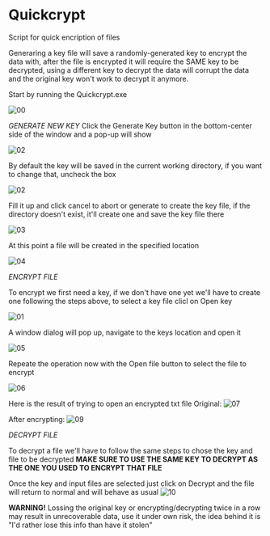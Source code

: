 # Quickcrypt
Script for quick encription of files

Generaring a key file will save a randomly-generated key to encrypt the data with, after the file is encrypted it will require the SAME key to be decrypted, using a different key to decrypt the data will corrupt the data and the original key won't work to decrypt it anymore. 

Start by running the Quickcrypt.exe 

![00](https://user-images.githubusercontent.com/23648113/120394900-f85d5700-c2e8-11eb-9ea5-6d6cfe6b9b0d.PNG)

*GENERATE NEW KEY*
Click the Generate Key button in the bottom-center side of the window and a pop-up will show 

![02](https://user-images.githubusercontent.com/23648113/120395204-77528f80-c2e9-11eb-8573-3d657b97d765.PNG)

By default the key will be saved in the current working directory, if you want to change that, uncheck the box

![02](https://user-images.githubusercontent.com/23648113/120394902-f8f5ed80-c2e8-11eb-995a-4dd82828e28e.jpg)

Fill it up and click cancel to abort or generate to create the key file, if the directory doesn't exist, it'll create one and save the key file there

![03](https://user-images.githubusercontent.com/23648113/120394903-f8f5ed80-c2e8-11eb-895f-1287f17a5efa.PNG)
 
 At this point a file will be created in the specified location
 
![04](https://user-images.githubusercontent.com/23648113/120394889-f6939380-c2e8-11eb-8e3e-99eda9ca1937.PNG)


*ENCRYPT FILE*

To encrypt we first need a key, if we don't have one yet we'll have to create one following the steps above, to select a key file clicl on Open key

![01](https://user-images.githubusercontent.com/23648113/120394901-f85d5700-c2e8-11eb-845f-0ecbc080fdf1.jpg)

A window dialog will pop up, navigate to the keys location and open it

![05](https://user-images.githubusercontent.com/23648113/120394891-f6939380-c2e8-11eb-9a86-53d066f7dd45.PNG)


Repeate the operation now with the Open file button to select the file to encrypt

![06](https://user-images.githubusercontent.com/23648113/120394892-f72c2a00-c2e8-11eb-8246-e987d96853b2.PNG)

Here is the result of trying to open an encrypted txt file
Original:
![07](https://user-images.githubusercontent.com/23648113/120394893-f72c2a00-c2e8-11eb-90f9-417a3b42f936.PNG)

After encrypting:
![09](https://user-images.githubusercontent.com/23648113/120394896-f7c4c080-c2e8-11eb-861e-770f298f41ab.PNG)

*DECRYPT FILE*

To decrypt a file we'll have to follow the same steps to chose the key and file to be decrypted 
      **MAKE SURE TO USE THE SAME KEY TO DECRYPT AS THE ONE YOU USED TO ENCRYPT THAT FILE**

Once the key and input files are selected just click on Decrypt and the file will return to normal and will behave as usual
![10](https://user-images.githubusercontent.com/23648113/120394897-f7c4c080-c2e8-11eb-9ffe-6a26a0b87fbf.PNG)


**WARNING!** 
Lossing the original key or encrypting/decrypting twice in a row may result in unrecoverable data, use it under own risk, the idea behind it is "I'd rather lose this info than have it stolen"
